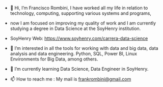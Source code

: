 - 👋 Hi, I’m Francisco Rombini, I have worked all my life in relation to technology, computing, supporting various systems and programs,
-    now I am focused on improving my quality of work and I am currently studying a degree in Data Science at the SoyHenry institution.

-    SoyHenry Web: https://www.soyhenry.com/carrera-data-science
  
- 👀 I’m interested in all the tools for working with data and big data, data analysis and data engineering. Python, SQL, Power BI, Linux Environments for Big Data, among others.
  
- 🌱 I’m currently learning Data Science, Data Engineer in SoyHenry.
  
- 📫 How to reach me : My mail is frankrombini@gmail.com

<!---
Frombini/Frombini is a ✨ special ✨ repository because its `README.md` (this file) appears on your GitHub profile.
You can click the Preview link to take a look at your changes.
--->
